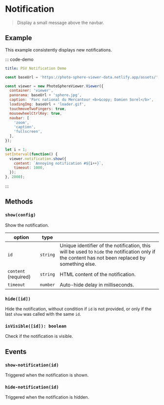 # Notification

<ApiButton page="PSV.components.Notification.html"/>

> Display a small message above the navbar.


## Example

This example consistently displays new notifications.

::: code-demo

```yaml
title: PSV Notification Demo
```

```js
const baseUrl = 'https://photo-sphere-viewer-data.netlify.app/assets/';

const viewer = new PhotoSphereViewer.Viewer({
  container: 'viewer',
  panorama: baseUrl + 'sphere.jpg',
  caption: 'Parc national du Mercantour <b>&copy; Damien Sorel</b>',
  loadingImg: baseUrl + 'loader.gif',
  touchmoveTwoFingers: true,
  mousewheelCtrlKey: true,
  navbar: [
    'zoom',
    'caption',
    'fullscreen',
  ],
});

let i = 1;
setInterval(function() {
  viewer.notification.show({
    content: `Annoying notification #${i++}`,
    timeout: 1000,
  });
}, 2000);

```

:::


## Methods

### `show(config)`

Show the notification.

| option | type | |
|---|---|---|
| `id` | `string` | Unique identifier of the notification, this will be used to `hide` the notification only if the content has not been replaced by something else. |
| `content` (required) | `string` | HTML content of the notification. |
| `timeout` | `number` | Auto-hide delay in milliseconds. |

### `hide([id])`

Hide the notification, without condition if `id` is not provided, or only if the last `show` was called with the same `id`.

### `isVisible([id]): boolean`

Check if the notification is visible.


## Events

### `show-notification(id)`

Triggered when the notification is shown.

### `hide-notification(id)`

Triggered when the notification is hidden.
